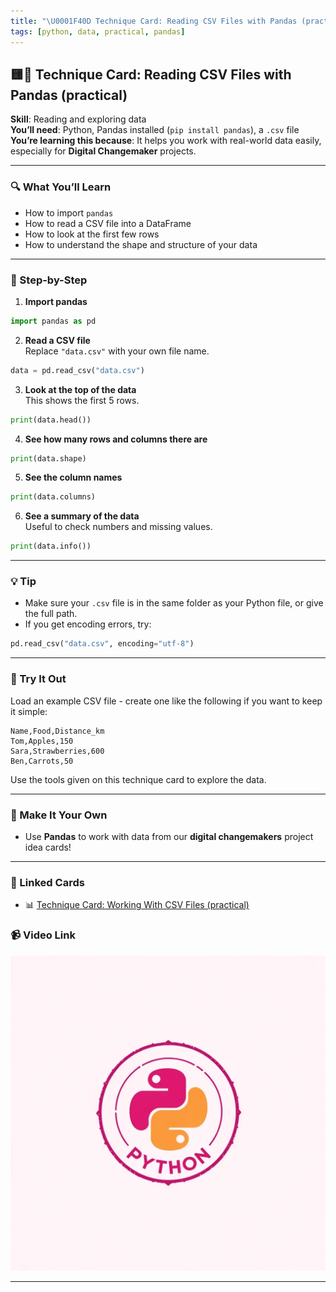 ```yaml
---
title: "\U0001F40D Technique Card: Reading CSV Files with Pandas (practical)"
tags: [python, data, practical, pandas]
---
```


## 🟨🐍 **Technique Card: Reading CSV Files with Pandas (practical)**

**Skill**: Reading and exploring data  
**You’ll need**: Python, Pandas installed (`pip install pandas`), a `.csv` file  
**You’re learning this because**: It helps you work with real-world data easily, especially for **Digital Changemaker** projects.

---

### 🔍 What You’ll Learn

- How to import `pandas`
- How to read a CSV file into a DataFrame
- How to look at the first few rows
- How to understand the shape and structure of your data

---

### 🧰 Step-by-Step

1. **Import pandas**

```python
import pandas as pd
```

2. **Read a CSV file**  
   Replace `"data.csv"` with your own file name.

```python
data = pd.read_csv("data.csv")
```

3. **Look at the top of the data**  
   This shows the first 5 rows.

```python
print(data.head())
```

4. **See how many rows and columns there are**

```python
print(data.shape)
```

5. **See the column names**

```python
print(data.columns)
```

6. **See a summary of the data**  
   Useful to check numbers and missing values.

```python
print(data.info())
```

---

### 💡 Tip

- Make sure your `.csv` file is in the same folder as your Python file, or give the full path.
- If you get encoding errors, try:

```python
pd.read_csv("data.csv", encoding="utf-8")
```

---

### 🎯 Try It Out

Load an example CSV file - create one like the following if you want to keep it simple:

```csv
Name,Food,Distance_km
Tom,Apples,150
Sara,Strawberries,600
Ben,Carrots,50
```

Use the tools given on this technique card to explore the data.

---

### 🧪 Make It Your Own

- Use **Pandas** to work with data from our **digital changemakers** project idea cards!

---

### 🔗 Linked Cards

- 📊 [Technique Card: Working With CSV Files (practical)](../../data-handling/technique-cards-practical/csv-files.md)

### 📹 Video Link

[![Watch the video](../python.png)](csv-pandas-practical.mp4)

---
